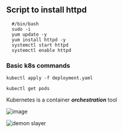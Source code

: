## Script to install httpd

````
  #/bin/bash
  sudo -i
  yum update -y
  yum install httpd -y
  systemctl start httpd
  systemctl enable httpd

````

### Basic k8s commands

````
kubectl apply -f deployment.yaml
````
````
kubectl get pods
````
Kubernetes is a container ***orchestration*** tool

![image](https://github.com/user-attachments/assets/f5ffc83b-a2a7-4180-86d9-f11deb3b4097)

![demon slayer](https://github.com/user-attachments/assets/9c75a4c2-928c-4818-b5be-b2e02da3be7d)
